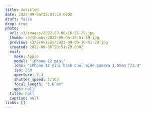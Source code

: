 ```yaml
---
title: Untitled
date: 2022-09-06T23:51:29.000Z
draft: false
drop: true
photo:
  url: s3/images/2022-09-06-16-51-29.jpg
  thumb: s3/thumbs/2022-09-06-16-51-29.jpg
  preview: s3/previews/2022-09-06-16-51-29.jpg
  created: 2022-09-06T23:51:29.000Z
  exif:
    make: Apple
    model: "iPhone 12 mini"
    lens: "iPhone 12 mini back dual wide camera 1.55mm f/2.4"
    iso: 250
    aperture: 2.4
    shutter_speed: 1/100
    focal_length: "1.6 mm"
    gps: null
  title: null
  caption: null
links: []
---
```

